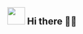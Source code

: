 <h2><img width='40px' src="https://avatars.githubusercontent.com/u/92725975?v=4"/>  Hi there 👋🏻</h2>




